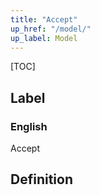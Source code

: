 ```yaml
---
title: "Accept"
up_href: "/model/"
up_label: Model
---
```


[TOC]

## Label

### English
Accept


## Definition



    

